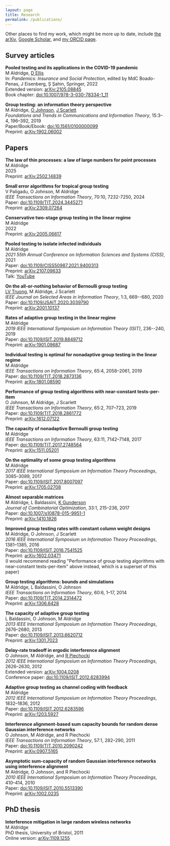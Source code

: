 ```yaml
---
layout: page
title: Research
permalink: /publications/
---
```


Other places to find my work, which might be more up to date, include [the arXiv](https://arxiv.org/a/0000-0002-9347-1586.html), [Google Scholar](https://scholar.google.co.uk/citations?user=UJShxDIAAAAJ), and [my ORCID page](https://orcid.org/0000-0002-9347-1586).

## Survey articles

**Pooled testing and its applications in the COVID-19 pandemic**  
M Aldridge, [D Ellis](https://sites.google.com/view/davidellismath)  
In: *Pandemics: Insurance and Social Protection*, edited by MdC Boado-Penas, J Eisenberg, Ş Şahin, Springer, 2022  
Extended version: [arXiv:2105.08845](https://arxiv.org/abs/2105.08845)  
Book chapter: [doi:10.1007/978-3-030-78334-1_11](https://doi.org/10.1007/978-3-030-78334-1_11)

**Group testing: an information theory perspective**  
M Aldridge, [O Johnson](https://people.maths.bris.ac.uk/~maotj/), [J Scarlett](https://www.comp.nus.edu.sg/~scarlett/)  
*Foundations and Trends in Communications and Information Theory*, 15:3–4, 196–392, 2019  
Paper/Book/Ebook: [doi:10.1561/0100000099](https://doi.org/10.1561/0100000099)  
Preprint: [arXiv:1902.06002](https://arxiv.org/abs/1902.06002)  

## Papers

**The law of thin processes: a law of large numbers for point processes**  
M Aldridge  
2025  
Preprint: [arXiv:2502.14839](https://arxiv.org/abs/2502.14839)

**Small error algorithms for tropical group testing**  
V Paligadu, O Johnson, M Aldridge  
*IEEE Transactions on Information Theory*, 70:10, 7232-7250, 2024   
Paper: [doi:10.1109/TIT.2024.3445271](https://doi.org/10.1109/TIT.2024.3445271)  
Preprint: [arXiv:2309.07264](https://arxiv.org/abs/2309.07264)

**Conservative two-stage group testing in the linear regime**  
M Aldridge  
2022  
Preprint: [arXiv:2005.06617](https://arxiv.org/abs/2005.06617)

**Pooled testing to isolate infected individuals**  
M Aldridge  
*2021 55th Annual Conference on Information Sciences and Systems (CISS)*, 2021  
Paper: [doi:10.1109/CISS50987.2021.9400313](https://doi.org/10.1109/CISS50987.2021.9400313)  
Preprint: [arXiv:2107.09633](https://arxiv.org/abs/2107.09633)  
Talk: [YouTube](https://www.youtube.com/watch?v=m-3e6OdBYZg)

**On the all-or-nothing behavior of Bernoulli group testing**  
[LV Truong](https://sites.google.com/site/truongvinhlan), M Aldridge, J Scarlett  
*IEEE Journal on Selected Areas in Information Theory*, 1:3, 669--680, 2020  
Paper: [doi:10.1109/JSAIT.2020.3039790](https://doi.org/10.1109/JSAIT.2020.3039790)  
Preprint: [arXiv:2001.10137](https://arxiv.org/abs/2001.10137)

**Rates of adaptive group testing in the linear regime**  
M Aldridge  
*2019 IEEE International Symposium on Information Theory (ISIT)*, 236--240, 2019    
Paper: [doi:10.1109/ISIT.2019.8849712](https://doi.org/10.1109/ISIT.2019.8849712)  
Preprint: [arXiv:1901.09687](https://arxiv.org/abs/1901.09687)

**Individual testing is optimal for nonadaptive group testing in the linear regime**  
M Aldridge  
*IEEE Transactions on Information Theory*, 65:4, 2058–2061, 2019    
Paper: [doi:10.1109/TIT.2018.2873136](https://doi.org/10.1109/TIT.2018.2873136)    
Preprint: [arXiv:1801.08590](https://arxiv.org/abs/1801.08590)    

**Performance of group testing algorithms with near-constant tests-per-item**  
O Johnson, M Aldridge, J Scarlett  
*IEEE Transactions on Information Theory*, 65:2, 707–723, 2019  
Paper: [doi:10.1109/TIT.2018.2861772](https://doi.org/10.1109/TIT.2018.2861772)  
Preprint: [arXiv:1612.07122](https://arxiv.org/abs/1612.07122)  

**The capacity of nonadaptive Bernoulli group testing**  
M Aldridge  
*IEEE Transactions on Information Theory*, 63:11, 7142–7148, 2017  
Paper: [doi:10.1109/TIT.2017.2748564](https://doi.org/10.1109/TIT.2017.2748564)  
Preprint: [arXiv:1511.05201](https://arxiv.org/abs/1511.05201)  

**On the optimality of some group testing algorithms**  
M Aldridge  
*2017 IEEE International Symposium on Information Theory Proceedings*, 3085–3089, 2017  
Paper: [doi:10.1109/ISIT.2017.8007097](https://doi.org/10.1109/ISIT.2017.8007097)  
Preprint: [arXiv:1705.02708](https://arxiv.org/abs/1705.02708)

**Almost separable matrices**  
M Aldridge, L Baldassini, [K Gunderson](https://home.cc.umanitoba.ca/~umjohan1/)  
*Journal of Combinatorial Optimization*, 33:1, 215–236, 2017  
Paper: [doi:10.1007/s10878-015-9951-1](https://doi.org/10.1007/s10878-015-9951-1)  
Preprint: [arXiv:1410.1826](https://arxiv.org/abs/1410.1826)

**Improved group testing rates with constant column weight designs**  
M Aldridge, O Johnson, J Scarlett  
*2016 IEEE International Symposium on Information Theory Proceedings*, 1381–1385, 2016  
Paper: [doi:10.1109/ISIT.2016.7541525](https://doi.org/10.1109/ISIT.2016.7541525)  
Preprint: [arXiv:1602.03471](https://arxiv.org/abs/1602.03471)  
(I would recommend reading "Performance of group testing algorithms with near-constant tests-per-item" above instead, which is a superset of this paper)

**Group testing algorithms: bounds and simulations**  
M Aldridge, L Baldassini, O Johnson  
*IEEE Transactions on Information Theory*, 60:6, 1–17, 2014  
Paper: [doi:10.1109/TIT.2014.2314472](https://doi.org/10.1109/TIT.2014.2314472)  
Preprint: [arXiv:1306.6428](https://arxiv.org/abs/1306.6428)

**The capacity of adaptive group testing**  
L Baldassini, O Johnson, M Aldridge  
*2013 IEEE International Symposium on Information Theory Proceedings*, 2676–2680, 2013  
Paper: [doi:10.1109/ISIT.2013.6620712](https://doi.org/10.1109/ISIT.2013.6620712)  
Preprint: [arXiv:1301.7023](https://arxiv.org/abs/1301.7023)

**Delay-rate tradeoff in ergodic interference alignment**  
O Johnson, M Aldridge, and [R Piechocki](https://www.bristol.ac.uk/people/person/Robert-Piechocki-35f5f9bb-ee66-462c-8e8a-2de52e11ca81/)  
*2012 IEEE International Symposium on Information Theory Proceedings*, 2626–2630, 2012  
Extended version: [arXiv:1004.0208](https://arxiv.org/abs/1004.0208)  
Conference paper: [doi:10.1109/ISIT.2012.6283994](https://doi.org/10.1109/ISIT.2012.6283994)

**Adaptive group testing as channel coding with feedback**  
M Aldridge  
*2012 IEEE International Symposium on Information Theory Proceedings*, 1832–1836, 2012  
Paper: [doi:10.1109/ISIT.2012.6283596](https://doi.org/10.1109/ISIT.2012.6283596)  
Preprint: [arXiv:1203.5927](https://arxiv.org/abs/1203.5927)

**Interference alignment-based sum capacity bounds for random dense Gaussian interference networks**  
O Johnson, M Aldridge, and R Piechocki  
*IEEE Transactions on Information Theory*, 57:1, 282–290, 2011  
Paper: [doi:10.1109/TIT.2010.2090242](https://doi.org/10.1109/TIT.2010.2090242)  
Preprint: [arXiv:0907.5165](https://arxiv.org/abs/0907.5165)  

**Asymptotic sum-capacity of random Gaussian interference networks using interference alignment**  
M Aldridge, O Johnson, and R Piechocki  
*2010 IEEE International Symposium on Information Theory Proceedings*, 410–414, 2010  
Paper: [doi:10.1109/ISIT.2010.5513390](https://doi.org/10.1109/ISIT.2010.5513390)  
Preprint: [arXiv:1002.0235](https://arxiv.org/abs/1002.0235) 

## PhD thesis

**Interference mitigation in large random wireless networks**  
M Aldridge  
PhD thesis, University of Bristol, 2011  
Online version: [arXiv:1109.1255](https://arxiv.org/abs/1109.1255)
